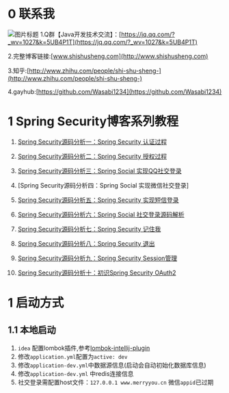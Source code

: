 # 0 联系我
![](https://uploadfiles.nowcoder.com/images/20190115/7380095_1547532658211_BBDEA09F9E1DC6A4BC8855C7B0BD7ED6 "图片标题") 
1.Q群【Java开发技术交流】：[https://jq.qq.com/?_wv=1027&k=5UB4P1T](https://jq.qq.com/?_wv=1027&k=5UB4P1T)

2.完整博客链接:[www.shishusheng.com](http://www.shishusheng.com)

3.知乎:[http://www.zhihu.com/people/shi-shu-sheng-](http://www.zhihu.com/people/shi-shu-sheng-)

4.gayhub:[https://github.com/Wasabi1234](https://github.com/Wasabi1234)

# 1 Spring Security博客系列教程

1.  [Spring Security源码分析一：Spring Security 认证过程](https://www.jianshu.com/p/04d107db075d)

2.  [Spring Security源码分析二：Spring Security 授权过程](https://www.jianshu.com/p/b156a7077fec)

3.  [Spring Security源码分析三：Spring Social 实现QQ社交登录](https://www.jianshu.com/p/e87ee7f31a55)

4.  [Spring Security源码分析四：Spring Social 实现微信社交登录]

5.  [Spring Security源码分析五：Spring Security 实现短信登录](https://www.jianshu.com/p/b4827b79a91f)

6.  [Spring Security源码分析六：Spring Social 社交登录源码解析](https://longfeizheng.github.io/2018/01/16/Spring-Security%E6%BA%90%E7%A0%81%E5%88%86%E6%9E%90%E5%85%AD-Spring-Social%E7%A4%BE%E4%BA%A4%E7%99%BB%E5%BD%95%E6%BA%90%E7%A0%81%E8%A7%A3%E6%9E%90/)

7.  [Spring Security源码分析七：Spring Security 记住我](https://www.jianshu.com/p/71907f758ac8)

8.  [Spring Security源码分析八：Spring Security 退出](https://www.jianshu.com/p/a8d69092ad7f)

9.  [Spring Security源码分析九：Spring Security Session管理](https://www.jianshu.com/p/18e5fcc045ed)

10.  [Spring Security源码分析十：初识Spring Security OAuth2](https://www.jianshu.com/p/3bcf6d4c6365)

# 1 启动方式
## 1.1 本地启动
1. `idea` 配置lombok插件,参考[lombok-intellij-plugin](https://github.com/mplushnikov/lombok-intellij-plugin/)
2. 修改`application.yml`配置为`active: dev`
3. 修改`application-dev.yml`中数据源信息(启动会自动初始化数据库信息)
4. 修改`application-dev.yml` 中redis连接信息
5. 社交登录需配置host文件：`127.0.0.1 www.merryyou.cn` 微信`appid`已过期
